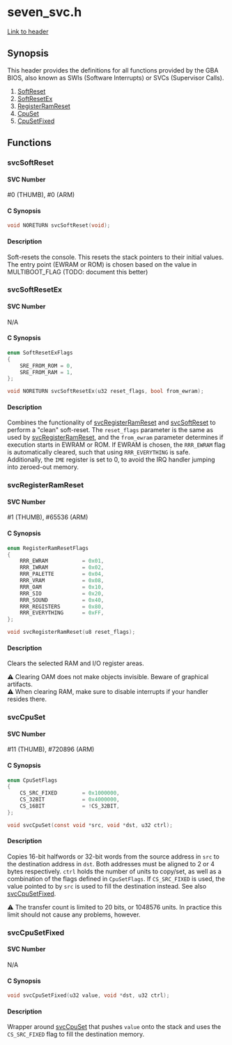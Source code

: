 # seven\_svc.h

[Link to header](../inc/seven_svc.h)

## Synopsis

This header provides the definitions for all functions provided by the GBA
BIOS, also known as SWIs (Software Interrupts) or SVCs (Supervisor Calls).

1. [SoftReset][svcSoftReset]
2. [SoftResetEx][svcSoftResetEx]
3. [RegisterRamReset][svcRegisterRamReset]
4. [CpuSet][svcCpuSet]
5. [CpuSetFixed][svcCpuSetFixed]

## Functions

### svcSoftReset

#### SVC Number

\#0 (THUMB), \#0 (ARM)

#### C Synopsis

```c
void NORETURN svcSoftReset(void);
```

#### Description

Soft-resets the console. This resets the stack pointers to their initial values.
The entry point (EWRAM or ROM) is chosen based
on the value in MULTIBOOT\_FLAG (TODO: document this better)

### svcSoftResetEx

#### SVC Number

N/A

#### C Synopsis

```c
enum SoftResetExFlags
{
    SRE_FROM_ROM = 0,
    SRE_FROM_RAM = 1,
};

void NORETURN svcSoftResetEx(u32 reset_flags, bool from_ewram);
```

#### Description

Combines the functionality of [svcRegisterRamReset] and [svcSoftReset] to
perform a "clean" soft-reset. The `reset_flags` parameter is the same as
used by [svcRegisterRamReset], and the `from_ewram` parameter determines
if execution starts in EWRAM or ROM. If EWRAM is chosen, the `RRR_EWRAM`
flag is automatically cleared, such that using `RRR_EVERYTHING` is safe.
Additionally, the `IME` register is set to 0, to avoid the IRQ handler jumping
into zeroed-out memory.

### svcRegisterRamReset

#### SVC Number

\#1 (THUMB), \#65536 (ARM)

#### C Synopsis

```c
enum RegisterRamResetFlags
{
    RRR_EWRAM           = 0x01,
    RRR_IWRAM           = 0x02,
    RRR_PALETTE         = 0x04,
    RRR_VRAM            = 0x08,
    RRR_OAM             = 0x10,
    RRR_SIO             = 0x20,
    RRR_SOUND           = 0x40,
    RRR_REGISTERS       = 0x80,
    RRR_EVERYTHING      = 0xFF,
};

void svcRegisterRamReset(u8 reset_flags);
```

#### Description

Clears the selected RAM and I/O register areas.

⚠️ Clearing OAM does not make objects invisible. Beware of graphical artifacts.\
⚠️ When clearing RAM, make sure to disable interrupts if your handler resides
there.

### svcCpuSet

#### SVC Number

\#11 (THUMB), \#720896 (ARM)

#### C Synopsis

```c
enum CpuSetFlags
{
    CS_SRC_FIXED        = 0x1000000,
    CS_32BIT            = 0x4000000,
    CS_16BIT            = !CS_32BIT,
};

void svcCpuSet(const void *src, void *dst, u32 ctrl);
```

#### Description

Copies 16-bit halfwords or 32-bit words from the source address in `src` to the
destination address in `dst`. Both addresses must be aligned to 2 or 4 bytes
respectively. `ctrl` holds the number of units to copy/set, as well as a
combination of the flags defined in `CpuSetFlags`. If `CS_SRC_FIXED` is used,
the value pointed to  by `src` is used to fill the destination instead.
See also [svcCpuSetFixed].

⚠️ The transfer count is limited to 20 bits, or 1048576 units. In practice this
limit should not cause any problems, however.

### svcCpuSetFixed

#### SVC Number

N/A

#### C Synopsis

```c
void svcCpuSetFixed(u32 value, void *dst, u32 ctrl);
```

#### Description

Wrapper around [svcCpuSet] that pushes `value` onto the stack and uses the
`CS_SRC_FIXED` flag to fill the destination memory.

[svcSoftReset]: #svcsoftreset
[svcSoftResetEx]: #svcsoftresetex
[svcRegisterRamReset]: #svcregisterramreset
[svcCpuSet]: #svccpuset
[svcCpuSetFixed]: #svccpusetfixed
